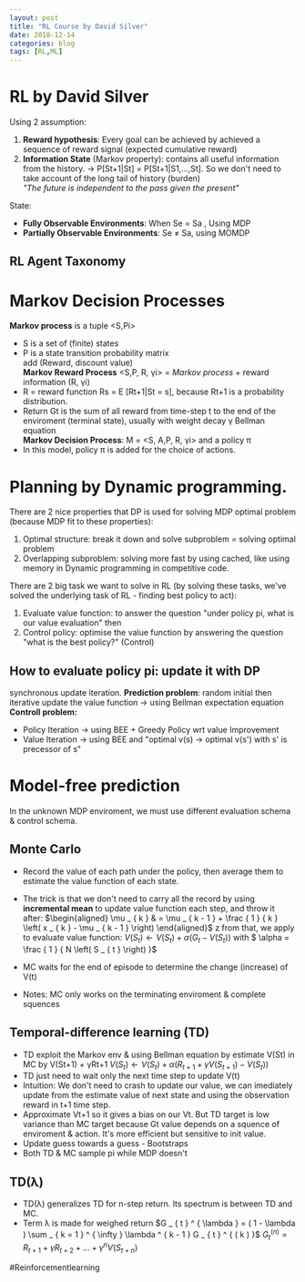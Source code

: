 ```yaml
---
layout: post
title: "RL Course by David Silver"
date: 2018-12-14
categories: blog
tags: [RL,ML]
---
```

# RL by David Silver
Using 2 assumption:  
1.  **Reward hypothesis**: Every goal can be achieved by achieved a sequence of reward signal (expected cumulative reward)  
2. **Information State** (Markov property): contains all useful information from the history. -> P[St+1|St] = P[St+1|S1,...,St]. So we don't need to take account of the long tail of history (burden)  
*"The future is independent to the pass given the present"*

State:  
- **Fully Observable Environments**: When Se = Sa , Using MDP  
- **Partially Observable Environments**: Se ≠ Sa, using MOMDP  

## RL Agent Taxonomy

# Markov Decision Processes
**Markov process** is a tuple <S,Pi>  
- S is a set of (finite) states  
- P is a state transition probability matrix  
add (Reward, discount value)  
**Markov Reward Process** <S,P, R, γi>  = *Markov process* + reward information (R, γi)
- R = reward function Rs = E [Rt+1|St = s],  because Rt+1 is a probability distribution.
- Return Gt is the sum of all reward from time-step t to the end of the enviroment (terminal state), usually with weight decay γ
Bellman equation  
**Markov Decision Process**:  M = <S, A,P, R, γi> and a policy π  
- In this model, policy π is added for the choice of actions.

# Planning by Dynamic programming.
There are 2 nice properties that DP is used for solving MDP optimal problem (because MDP fit to these properties):   
1. Optimal structure: break it down and solve subproblem = solving optimal problem
2. Overlapping subproblem: solving more fast by using cached, like using memory in Dynamic programming in competitive code.

There are 2 big task we want to solve in RL (by solving these tasks, we've solved the underlying task of RL - finding best policy to act):
1. Evaluate value function: to answer the question "under policy pi, what is our value evaluation" then
2. Control policy: optimise the value function by answering the question "what is the best policy?" (Control) 
## How to evaluate policy pi: update it with DP 
synchronous update iteration.
**Prediction problem**: random initial then iterative update the value function -> using Bellman expectation equation
**Controll problem:**
- Policy Iteration -> using BEE + Greedy Policy wrt value Improvement
- Value Iteration -> using BEE and "optimal v(s) -> optimal v(s') with s' is precessor of s"

# Model-free prediction
In the unknown MDP enviroment, we must use different evaluation schema &  control schema. 
## Monte Carlo
- Record the value of each path under the policy, then average them to estimate the value function of each state. 
- The trick is that we don't need to carry all the record by using **incremental mean** to update value function each step, and throw it after: 
$\begin{aligned} \mu _ { k } & =  \mu _ { k - 1 } + \frac { 1 } { k } \left( x _ { k } - \mu _ { k - 1 } \right) \end{aligned}$ z
from that, we apply to evaluate value function: 
$V \left( S _ { t } \right) \leftarrow V \left( S _ { t } \right) + \alpha \left( G _ { t } - V \left( S _ { t } \right) \right)$
with  $ \alpha = \frac { 1 } { N \left( S _ { t } \right) }$

- MC waits for the end of episode to determine the change (increase) of V(t)
- Notes: MC only works on the terminating enviroment & complete squences
## Temporal-difference learning (TD)
- TD exploit the Markov env & using Bellman equation by estimate V(St) in MC by V(St+1) + γRt+1 
$V \left( S _ { t } \right) \leftarrow V \left( S _ { t } \right) + \alpha \left( R _ { t + 1 } + \gamma V \left( S _ { t + 1 } \right) - V \left( S _ { t } \right) \right)$
- TD just need to wait only the next time step to update V(t)
- Intuition: We don't need to crash to update our value, we can imediately update from the estimate value of next state and using the observation reward in t+1 time step. 
- Approximate Vt+1 so it gives a bias on our Vt. But TD target is low variance than MC target because Gt value depends on a squence of enviroment & action. It's more efficient but sensitive to init value.
- Update guess towards a guess - Bootstraps 
- Both TD & MC sample pi while MDP doesn't
## TD(λ)
- TD(λ) generalizes TD for n-step return. Its spectrum is between TD and MC.
- Term λ is made for weighed return 
$G _ { t } ^ { \lambda } = ( 1 - \lambda ) \sum _ { k = 1 } ^ { \infty } \lambda ^ { k - 1 } G _ { t } ^ { ( k ) }$ 
$G _ { t } ^ { ( n ) } = R _ { t + 1 } + \gamma R _ { t + 2 } + \ldots + \gamma ^ { n } V \left( S _ { t + n } \right)$


 



	
#Reinforcementlearning



 


